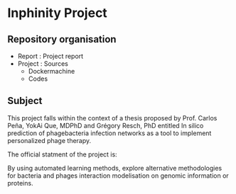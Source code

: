 # Inphinity Project
## Repository organisation
* Report : Project report
* Project : Sources
	* Dockermachine
	* Codes

## Subject
This project falls within the context of a thesis proposed by Prof. Carlos Peña, YokAi Que,
MDPhD and Grégory Resch, PhD entitled In silico prediction of phagebacteria infection networks
as a tool to implement personalized phage therapy.

The official statment of the project is:

By using automated learning methods, explore alternative methodologies for bacteria and phages
interaction modelisation on genomic information or proteins.
